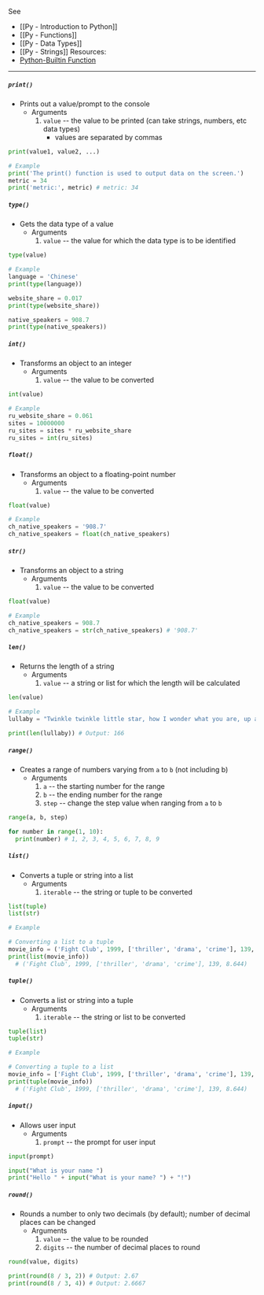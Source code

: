 See
* [[Py - Introduction to Python]]
* [[Py - Functions]]
* [[Py - Data Types]]
* [[Py - Strings]]
Resources:
* [Python-Builtin Function](https://docs.python.org/3/library/functions.html)

---
##### `print()`
* Prints out a value/prompt to the console
	* Arguments
		1) `value` -- the value to be printed (can take strings, numbers, etc data types) 
			* values are separated by commas
```Python
print(value1, value2, ...)
```

```python
# Example
print('The print() function is used to output data on the screen.')
metric = 34
print('metric:', metric) # metric: 34
```

##### `type()`
* Gets the data type of a value 
	* Arguments
		1) `value` -- the value for which the data type is to be identified
```Python
type(value)
```

```python
# Example
language = 'Chinese'
print(type(language))

website_share = 0.017
print(type(website_share))

native_speakers = 908.7
print(type(native_speakers))
```

##### `int()`
* Transforms an object to an integer 
	* Arguments
		1) `value` -- the value to be converted
```Python
int(value)
```

```Python
# Example
ru_website_share = 0.061
sites = 10000000
ru_sites = sites * ru_website_share
ru_sites = int(ru_sites)
```

##### `float()` 
 * Transforms an object to a floating-point number 
	* Arguments
		1) `value` -- the value to be converted
```Python
float(value)
```

```Python
# Example
ch_native_speakers = '908.7'
ch_native_speakers = float(ch_native_speakers) 
```

##### `str()`
 * Transforms an object to a string
	 * Arguments
		1) `value` -- the value to be converted
```Python
float(value)
```

```Python
# Example
ch_native_speakers = 908.7
ch_native_speakers = str(ch_native_speakers) # '908.7'
```

##### `len()`
* Returns the length of a string
	* Arguments
		1) `value` -- a string or list for which the length will be calculated
```python
len(value)
```

```python
# Example
lullaby = "Twinkle twinkle little star, how I wonder what you are, up above the world so high, like a diamond in the sky, twinkle twinkle little star, how I wonder what you are."

print(len(lullaby)) # Output: 166
```

##### `range()`
* Creates a range of numbers varying from `a` to `b` (not including b)
	* Arguments
		1) `a` -- the starting number for the range
		2) `b` -- the ending number for the range
		3) `step` -- change the step value when ranging from `a` to `b`
```python
range(a, b, step)
```

```python
for number in range(1, 10):
  print(number) # 1, 2, 3, 4, 5, 6, 7, 8, 9
```

##### `list()`
* Converts a tuple or string into a list
	* Arguments
		1) `iterable` -- the string or tuple to be converted
```python
list(tuple)
list(str)
```

```python
# Example

# Converting a list to a tuple
movie_info = ('Fight Club', 1999, ['thriller', 'drama', 'crime'], 139, 8.644)
print(list(movie_info)) 
  # ('Fight Club', 1999, ['thriller', 'drama', 'crime'], 139, 8.644)
```

##### `tuple()`
* Converts a list or string into a tuple
	* Arguments
		1) `iterable` -- the string or list to be converted
```python
tuple(list)
tuple(str)
```

```python
# Example

# Converting a tuple to a list
movie_info = ['Fight Club', 1999, ['thriller', 'drama', 'crime'], 139, 8.644]
print(tuple(movie_info)) 
  # ('Fight Club', 1999, ['thriller', 'drama', 'crime'], 139, 8.644)
```

##### `input()`
* Allows user input
	* Arguments
		1) `prompt` -- the prompt for user input
```python
input(prompt)
```

```python
input("What is your name ")
print("Hello " + input("What is your name? ") + "!")
```

##### `round()`
* Rounds a number to only two decimals (by default); number of decimal places can be changed
	* Arguments
		1) `value` -- the value to be rounded
		2) `digits` -- the number of decimal places to round
```python
round(value, digits)
```

```python
print(round(8 / 3, 2)) # Output: 2.67
print(round(8 / 3, 4)) # Output: 2.6667
```